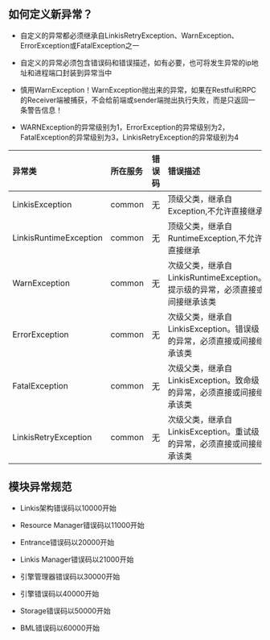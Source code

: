 ## 如何定义新异常？

- 自定义的异常都必须继承自LinkisRetryException、WarnException、ErrorException或FatalException之一

- 自定义的异常必须包含错误码和错误描述，如有必要，也可将发生异常的ip地址和进程端口封装到异常当中

- 慎用WarnException！WarnException抛出来的异常，如果在Restful和RPC的Receiver端被捕获，不会给前端或sender端抛出执行失败，而是只返回一条警告信息！

- WARNException的异常级别为1，ErrorException的异常级别为2，FatalException的异常级别为3，LinkisRetryException的异常级别为4

|异常类|	所在服务|   错误码|    错误描述|
|:----  |:---   |:---   |:---   |
|LinkisException|	common| 无|	顶级父类，继承自Exception,不允许直接继承|
|LinkisRuntimeException|	common| 无|	顶级父类，继承自RuntimeException,不允许直接继承|
|WarnException|	common|	无|	次级父类，继承自LinkisRuntimeException。提示级的异常，必须直接或间接继承该类|
|ErrorException|	common|	无|	次级父类，继承自LinkisException。错误级的异常，必须直接或间接继承该类|
|FatalException|	common|	无|	次级父类，继承自LinkisException。致命级的异常，必须直接或间接继承该类|
|LinkisRetryException|	common|	无|	次级父类，继承自LinkisException。重试级的异常，必须直接或间接继承该类|

## 模块异常规范

- Linkis架构错误码以10000开始

- Resource Manager错误码以11000开始

- Entrance错误码以20000开始

- Linkis Manager错误码以21000开始

- 引擎管理器错误码以30000开始

- 引擎错误码以40000开始

- Storage错误码以50000开始

- BML错误码以60000开始
